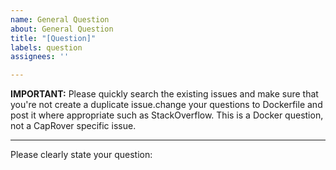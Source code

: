 ```yaml
---
name: General Question
about: General Question
title: "[Question]"
labels: question
assignees: ''

---
```


**IMPORTANT:**
Please quickly search the existing issues and make sure that you're not create a duplicate issue.change your questions to Dockerfile and post it where appropriate such as StackOverflow. This is a Docker question, not a CapRover specific issue.

--------------------------------------------------------------------------

Please clearly state your question:
